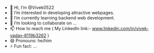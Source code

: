 - 👋 Hi, I’m @Vivek0522
- 👀 I’m interested in developing attractive webpages.
- 🌱 I’m currently learning backend web development.
- 💞️ I’m looking to collaborate on ...
- 📫 How to reach me ( My LinkedIn link:- www.linkedin.com/in/vivek-yadav-8119b3262 )
- 😄 Pronouns: he/him
- ⚡ Fun fact: ...

<!---
Vivek0522/Vivek0522 is a ✨ special ✨ repository because its `README.md` (this file) appears on your GitHub profile.
You can click the Preview link to take a look at your changes.
--->
